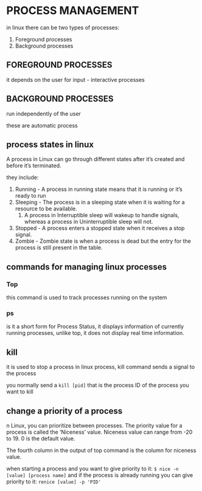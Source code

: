 # PROCESS MANAGEMENT

in linux there can be two types of processes:

1. Foreground processes
2. Background processes

## FOREGROUND PROCESSES

it depends on the user for input - interactive processes

## BACKGROUND PROCESSES

run independently of the user

these are automatic process

## process states in linux

A process in Linux can go through different states after it’s created and before it’s terminated.

they include:

1. Running - A process in running state means that it is running or it’s ready to run
2. Sleeping - The process is in a sleeping state when it is waiting for a resource to be available.
   1. A process in Interruptible sleep will wakeup to handle signals, whereas a process in Uninterruptible sleep will not.
3. Stopped - A process enters a stopped state when it receives a stop signal.
4. Zombie - Zombie state is when a process is dead but the entry for the process is still present in the table.

## commands for managing linux processes

### Top

this command is used to track processes running on the system

### ps

is it a short form for Process Status, it displays information of currently running processes, unlike top, it does not display real time information.

## kill

it is used to stop a process in linux process, kill command sends a signal to the process

you normally send a `kill [pid]` that is the process ID of the process you want to kill

## change a priority of a process

n Linux, you can prioritize between processes. The priority value for a process is called the ‘Niceness’ value. Niceness value can range from -20 to 19. 0 is the default value.

The fourth column in the output of top command is the column for niceness value.

when starting a process and you want to give priority to it: `$ nice -n [value] [process name]` and if the process is already running you can give priority to it: `renice [value] -p 'PID'`
